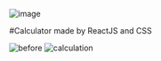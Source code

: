 ![image](https://github.com/Ayaan198/LGMVIP-Web-Task-3/assets/110682132/98a35a83-9994-4d6c-a208-956d7a30eaa9)

#Calculator made by ReactJS and CSS

![before](https://github.com/Ayaan198/LGMVIP-Web-Task-3/assets/110682132/5f493b15-5f13-4597-b196-1eef0e13b7c9)
![calculation](https://github.com/Ayaan198/LGMVIP-Web-Task-3/assets/110682132/ea98f04e-1fef-418d-9afc-a0257987cfdb)
